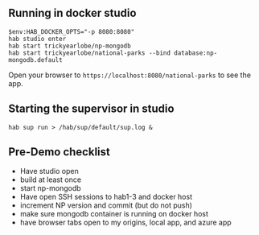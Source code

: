 ## Running in docker studio

```
$env:HAB_DOCKER_OPTS="-p 8080:8080"
hab studio enter
hab start trickyearlobe/np-mongodb
hab start trickyearlobe/national-parks --bind database:np-mongodb.default
```

Open your browser to `https://localhost:8080/national-parks` to see the app.

## Starting the supervisor in studio
```
hab sup run > /hab/sup/default/sup.log &
```

## Pre-Demo checklist

* Have studio open
* build at least once
* start np-mongodb
* Have open SSH sessions to hab1-3 and docker host
* increment NP version and commit (but do not push)
* make sure mongodb container is running on docker host
* have browser tabs open to my origins, local app, and azure app
